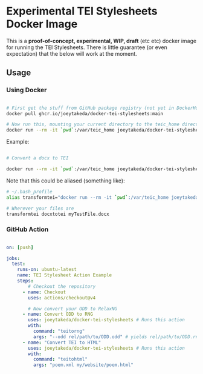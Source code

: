 # Experimental TEI Stylesheets Docker Image

This is a **proof-of-concept, experimental, WIP, draft** (etc etc) docker image for running the TEI Stylesheets. There is little guarantee (or even expectation) that the below will work at the moment.

## Usage

### Using Docker

```bash

# First get the stuff from GitHub package registry (not yet in DockerHub)
docker pull ghcr.io/joeytakeda/docker-tei-stylesheets:main

# Now run this, mounting your current directory to the teic_home directory
docker run --rm -it `pwd`:/var/teic_home joeytakeda/docker-tei-stylesheets $COMMAND $INPUT [$OUTPUT]

```

Example:

```bash

# Convert a docx to TEI

docker run --rm -it `pwd`:/var/teic_home joeytakeda/docker-tei-stylesheets docxtotei myTestFile.docx

```

Note that this could be aliased (something like):

```bash
# ~/.bash_profile
alias transformtei="docker run --rm -it `pwd`:/var/teic_home joeytakeda/docker-tei-stylesheets"

# Wherever your files are
transformtei docxtotei myTestFile.docx

```

### GitHub Action

```yaml

on: [push]

jobs:
  test:
    runs-on: ubuntu-latest
    name: TEI Stylesheet Action Example
    steps:
        # Checkout the repository
      - name: Checkout
        uses: actions/checkout@v4

        # Now convert your ODD to RelaxNG
      - name: Convert ODD to RNG
        uses: joeytakeda/docker-tei-stylesheets # Runs this action 
        with:
          command: "teitorng"
          args: "--odd rel/path/to/ODD.odd" # yields rel/path/to/ODD.rng
      - name: "Convert TEI to HTML"
        uses: joeytakeda/docker-tei-stylesheets # Runs this action
        with:
          command: "teitohtml"
          args: "poem.xml my/website/poem.html"

```